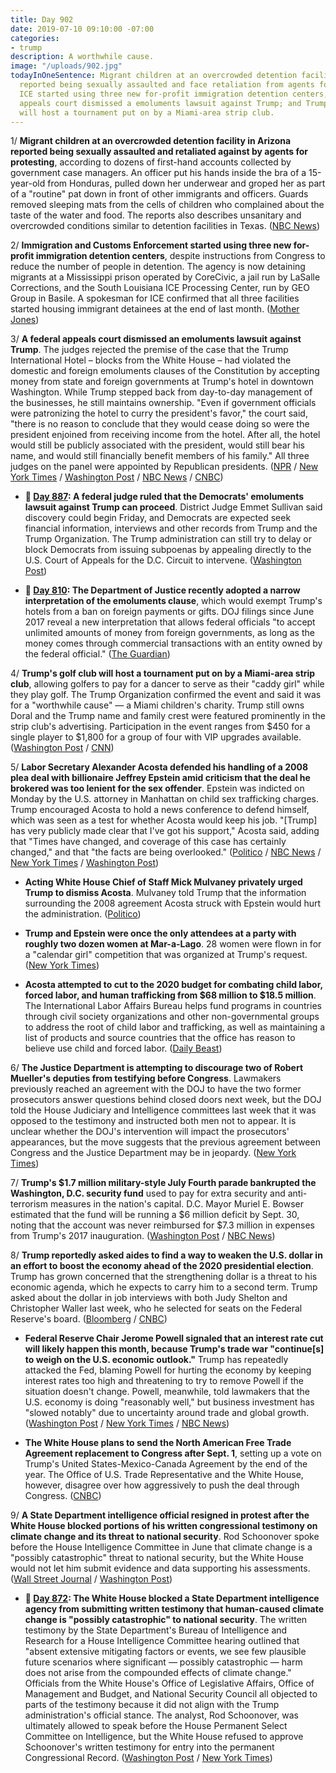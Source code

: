 ```yaml
---
title: Day 902
date: 2019-07-10 09:10:00 -07:00
categories:
- trump
description: A worthwhile cause.
image: "/uploads/902.jpg"
todayInOneSentence: Migrant children at an overcrowded detention facility in Arizona
  reported being sexually assaulted and face retaliation from agents for protesting;
  ICE started using three new for-profit immigration detention centers; a federal
  appeals court dismissed a emoluments lawsuit against Trump; and Trump's golf club
  will host a tournament put on by a Miami-area strip club.
---
```


1/ **Migrant children at an overcrowded detention facility in Arizona reported being sexually assaulted and retaliated against by agents for protesting**, according to dozens of first-hand accounts collected by government case managers. An officer put his hands inside the bra of a 15-year-old from Honduras, pulled down her underwear and groped her as part of a "routine" pat down in front of other immigrants and officers. Guards removed sleeping mats from the cells of children who complained about the taste of the water and food. The reports also describes unsanitary and overcrowded conditions similar to detention facilities in Texas. ([NBC News](https://www.nbcnews.com/politics/immigration/migrant-kids-overcrowded-arizona-border-station-allege-sex-assault-retaliation-n1027886))

2/ **Immigration and Customs Enforcement started using three new for-profit immigration detention centers**, despite instructions from Congress to reduce the number of people in detention. The agency is now detaining migrants at a Mississippi prison operated by CoreCivic, a jail run by LaSalle Corrections, and the South Louisiana ICE Processing Center, run by GEO Group in Basile. A spokesman for ICE confirmed that all three facilities started housing immigrant detainees at the end of last month. ([Mother Jones](https://www.motherjones.com/politics/2019/07/ice-just-quietly-opened-three-new-detention-centers-flouting-congress-limits/))

3/ **A federal appeals court dismissed an emoluments lawsuit against Trump**. The judges rejected the premise of the case that the Trump International Hotel – blocks from the White House – had violated the domestic and foreign emoluments clauses of the Constitution by accepting money from state and foreign governments at Trump's hotel in downtown Washington. While Trump stepped back from day-to-day management of the businesses, he still maintains ownership. "Even if government officials were patronizing the hotel to curry the president's favor," the court said, "there is no reason to conclude that they would cease doing so were the president enjoined from receiving income from the hotel. After all, the hotel would still be publicly associated with the president, would still bear his name, and would still financially benefit members of his family." All three judges on the panel were appointed by Republican presidents. ([NPR](https://www.npr.org/2019/07/10/740258653/appeals-court-dismisses-emoluments-lawsuit-against-trump) / [New York Times](https://www.nytimes.com/2019/07/10/us/politics/trump-hotel-emoluments-constitution.html) / [Washington Post](https://www.washingtonpost.com/local/legal-issues/appeals-court-dismisses-emoluments-lawsuit-involving-president-trumps-dc-hotel/2019/07/10/4a4b6190-886e-11e9-98c1-e945ae5db8fb_story.html) / [NBC News](https://www.nbcnews.com/politics/donald-trump/appeals-court-dismisses-emoluments-clause-case-against-trump-n1028216) / [CNBC](https://www.cnbc.com/2019/07/10/trump-wins-dismissal-of-emoluments-suit.html))

* **📌 [Day 887](https://whatthefuckjusthappenedtoday.com/2019/06/25/day-887/): A federal judge ruled that the Democrats' emoluments lawsuit against Trump can proceed**. District Judge Emmet Sullivan said discovery could begin Friday, and Democrats are expected seek financial information, interviews and other records from Trump and the Trump Organization. The Trump administration can still try to delay or block Democrats from issuing subpoenas by appealing directly to the U.S. Court of Appeals for the D.C. Circuit to intervene. ([Washington Post](https://www.washingtonpost.com/local/legal-issues/democrats-emoluments-lawsuit-against-president-trump-can-proceed-federal-judge-rules/2019/06/25/73bcc6ac-8b95-11e9-adf3-f70f78c156e8_story.html))

* **📌 [Day 810](https://whatthefuckjusthappenedtoday.com/2019/04/09/day-810/): The Department of Justice recently adopted a narrow interpretation of the emoluments clause**, which would exempt Trump's hotels from a ban on foreign payments or gifts. DOJ filings since June 2017 reveal a new interpretation that allows federal officials "to accept unlimited amounts of money from foreign governments, as long as the money comes through commercial transactions with an entity owned by the federal official." ([The Guardian](https://www.theguardian.com/us-news/2019/apr/09/dojs-new-stance-on-foreign-payments-or-gifts-to-trump-blurs-lines-experts))

4/ **Trump's golf club will host a tournament put on by a Miami-area strip club**, allowing golfers to pay for a dancer to serve as their "caddy girl" while they play golf. The Trump Organization confirmed the event and said it was for a "worthwhile cause" — a Miami children's charity. Trump still owns Doral and the Trump name and family crest were featured prominently in the strip club's advertising. Participation in the event ranges from $450 for a single player to $1,800 for a group of four with VIP upgrades available. ([Washington Post](https://www.washingtonpost.com/politics/strip-club-to-host-golf-tournament-at-trump-resort-in-south-florida/2019/07/09/52a83504-a266-11e9-bd56-eac6bb02d01d_story.html) / [CNN](https://www.cnn.com/2019/07/10/politics/trump-doral-resort-strip-club-tournament/index.html))

5/ **Labor Secretary Alexander Acosta defended his handling of a 2008 plea deal with billionaire Jeffrey Epstein amid criticism that the deal he brokered was too lenient for the sex offender**. Epstein was indicted on Monday by the U.S. attorney in Manhattan on child sex trafficking charges. Trump encouraged Acosta to hold a news conference to defend himself, which was seen as a test for whether Acosta would keep his job. "\[Trump\] has very publicly made clear that I've got his support," Acosta said, adding that "Times have changed, and coverage of this case has certainly changed," and that "the facts are being overlooked." ([Politico](https://www.politico.com/story/2019/07/10/alex-acosta-press-conference-epstein-1405759) / [NBC News](https://www.nbcnews.com/politics/politics-news/labor-secretary-acosta-hold-news-conference-after-epstein-fallout-n1028211) / [New York Times](https://www.nytimes.com/2019/07/10/us/politics/alex-acosta-press-conference.html) / [Washington Post](https://www.washingtonpost.com/politics/labor-secretary-to-hold-news-conference-to-defend-himself-amid-outcry-over-handling-of-epstein-plea-deal/2019/07/10/b136b9a4-a321-11e9-b7b4-95e30869bd15_story.html))

* **Acting White House Chief of Staff Mick Mulvaney privately urged Trump to dismiss Acosta**. Mulvaney told Trump that the information surrounding the 2008 agreement Acosta struck with Epstein would hurt the administration. ([Politico](https://www.politico.com/story/2019/07/09/mulvaney-trump-dump-acosta-outrage-1404188))

* **Trump and Epstein were once the only attendees at a party with roughly two dozen women at Mar-a-Lago**. 28 women were flown in for a "calendar girl" competition that was organized at Trump's request. ([New York Times](https://www.nytimes.com/2019/07/09/us/politics/trump-epstein.html))

* **Acosta attempted to cut to the 2020 budget for combating child labor, forced labor, and human trafficking from $68 million to $18.5 million**. The International Labor Affairs Bureau helps fund programs in countries through civil society organizations and other non-governmental groups to address the root of child labor and trafficking, as well as maintaining a list of products and source countries that the office has reason to believe use child and forced labor. ([Daily Beast](https://www.thedailybeast.com/labor-secretary-alex-acosta-who-cut-deal-with-epstein-tried-to-slash-anti-trafficking-budget))

6/ **The Justice Department is attempting to discourage two of Robert Mueller's deputies from testifying before Congress**. Lawmakers previously reached an agreement with the DOJ to have the two former prosecutors answer questions behind closed doors next week, but the DOJ told the House Judiciary and Intelligence committees last week that it was opposed to the testimony and instructed both men not to appear. It is unclear whether the DOJ's intervention will impact the prosecutors' appearances, but the move suggests that the previous agreement between Congress and the Justice Department may be in jeopardy. ([New York Times](https://www.nytimes.com/2019/07/09/us/politics/mueller-testimony-justice-department.html))

7/ **Trump's $1.7 million military-style July Fourth parade bankrupted the Washington, D.C. security fund** used to pay for extra security and anti-terrorism measures in the nation's capital. D.C. Mayor Muriel E. Bowser estimated that the fund will be running a $6 million deficit by Sept. 30, noting that the account was never reimbursed for $7.3 million in expenses from Trump's 2017 inauguration. ([Washington Post](https://www.washingtonpost.com/local/dc-politics/trumps-july-fourth-event-and-weekend-protests-bankrupted-dc-security-fund-mayor-says/2019/07/10/fb0d1de4-a316-11e9-b732-41a79c2551bf_story.html) / [NBC News](https://www.nbcnews.com/politics/donald-trump/trump-s-costly-july-fourth-event-bankrupted-washington-s-security-n1028261))

8/ **Trump reportedly asked aides to find a way to weaken the U.S. dollar in an effort to boost the economy ahead of the 2020 presidential election**. Trump has grown concerned that the strengthening dollar is a threat to his economic agenda, which he expects to carry him to a second term. Trump asked about the dollar in job interviews with both Judy Shelton and Christopher Waller last week, who he selected for seats on the Federal Reserve's board. ([Bloomberg](https://www.bloomberg.com/news/articles/2019-07-10/trump-concern-over-dollar-s-strength-spills-into-fed-selection) / [CNBC](https://www.cnbc.com/2019/07/10/trump-has-reportedly-tasked-aides-to-find-a-way-to-weaken-the-us-dollar.html))

* **Federal Reserve Chair Jerome Powell signaled that an interest rate cut will likely happen this month, because Trump's trade war "continue\[s\] to weigh on the U.S. economic outlook."** Trump has repeatedly attacked the Fed, blaming Powell for hurting the economy by keeping interest rates too high and threatening to try to remove Powell if the situation doesn't change. Powell, meanwhile, told lawmakers that the U.S. economy is doing "reasonably well," but business investment has "slowed notably" due to uncertainty around trade and global growth. ([Washington Post](https://www.washingtonpost.com/business/2019/07/10/embattled-federal-reserve-chair-jerome-powell-hints-interest-rate-cut-likely-july/) / [New York Times](https://www.nytimes.com/2019/07/10/business/economy/jerome-powell-rate-cut.html) / [NBC News](https://www.nbcnews.com/business/markets/fed-rate-decisions-are-not-guided-emotion-analysis-says-powell-n1028171))

* **The White House plans to send the North American Free Trade Agreement replacement to Congress after Sept. 1**, setting up a vote on Trump's United States-Mexico-Canada Agreement by the end of the year. The Office of U.S. Trade Representative and the White House, however, disagree over how aggressively to push the deal through Congress. ([CNBC](https://www.cnbc.com/2019/07/10/trump-white-house-likely-to-send-usmca-trade-deal-to-congress-after-sept-1.html))

9/ **A State Department intelligence official resigned in protest after the White House blocked portions of his written congressional testimony on climate change and its threat to national security**. Rod Schoonover spoke before the House Intelligence Committee in June that climate change is a "possibly catastrophic" threat to national security, but the White House would not let him submit evidence and data supporting his assessments. ([Wall Street Journal](https://www.wsj.com/articles/state-department-analyst-resigns-after-white-house-blocks-climate-change-testimony-11562780573) / [Washington Post](https://www.washingtonpost.com/climate-environment/2019/07/10/intelligence-aide-blocked-submitting-written-testimony-climate-change-resigns-state-department/))

* **📌 [Day 872](https://whatthefuckjusthappenedtoday.com/2019/06/10/day-872/#6-the-white-house-blocked-a-state-de): The White House blocked a State Department intelligence agency from submitting written testimony that human-caused climate change is "possibly catastrophic" to national security**. The written testimony by the State Department's Bureau of Intelligence and Research for a House Intelligence Committee hearing outlined that "absent extensive mitigating factors or events, we see few plausible future scenarios where significant — possibly catastrophic — harm does not arise from the compounded effects of climate change." Officials from the White House's Office of Legislative Affairs, Office of Management and Budget, and National Security Council all objected to parts of the testimony because it did not align with the Trump administration's official stance. The analyst, Rod Schoonover, was ultimately allowed to speak before the House Permanent Select Committee on Intelligence, but the White House refused to approve Schoonover's written testimony for entry into the permanent Congressional Record. ([Washington Post](https://www.washingtonpost.com/climate-environment/2019/06/08/white-house-blocked-intelligence-aides-written-testimony-saying-human-caused-climate-change-could-be-possibly-catastrophic/) / [New York Times](https://www.nytimes.com/2019/06/08/climate/rod-schoonover-testimony.html))
